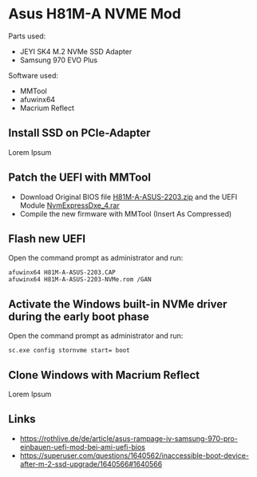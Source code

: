# Asus H81M-A NVME Mod

Parts used:

- JEYI SK4 M.2 NVMe SSD Adapter
- Samsung 970 EVO Plus

Software used:

- MMTool
- afuwinx64
- Macrium Reflect

## Install SSD on PCIe-Adapter

Lorem Ipsum

## Patch the UEFI with MMTool

- Download Original BIOS file [H81M-A-ASUS-2203.zip](https://www.asus.com/en/SupportOnly/H81M-A/HelpDesk_BIOS/) and the UEFI Module [NvmExpressDxe_4.rar](https://www.win-unattended.de/Benutzer/Fernando/BIOS-Files/non-Intel/NVMe%20Modules/NvmExpressDxe_4.rar)
- Compile the new firmware with MMTool (Insert As Compressed)

## Flash new UEFI

Open the command prompt as administrator and run:

```
afuwinx64 H81M-A-ASUS-2203.CAP
afuwinx64 H81M-A-ASUS-2203-NVMe.rom /GAN
```

## Activate the Windows built-in NVMe driver during the early boot phase

Open the command prompt as administrator and run:

```
sc.exe config stornvme start= boot
```

## Clone Windows with Macrium Reflect

Lorem Ipsum

## Links

- https://rothlive.de/de/article/asus-rampage-iv-samsung-970-pro-einbauen-uefi-mod-bei-ami-uefi-bios
- https://superuser.com/questions/1640562/inaccessible-boot-device-after-m-2-ssd-upgrade/1640566#1640566
